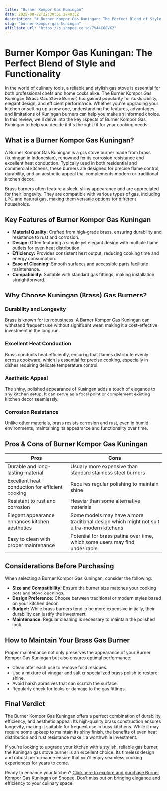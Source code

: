 ```yaml
---
title: "Burner Kompor Gas Kuningan"
date: 2025-08-22T22:30:51.274035Z
description: "# Burner Kompor Gas Kuningan: The Perfect Blend of Style and Functionality..."
slug: "burner-kompor-gas-kuningan"
affiliate_url: "https://s.shopee.co.id/7V44C68VX2"
---
```

# Burner Kompor Gas Kuningan: The Perfect Blend of Style and Functionality

In the world of culinary tools, a reliable and stylish gas stove is essential for both professional chefs and home cooks alike. The Burner Kompor Gas Kuningan (Brass Gas Stove Burner) has gained popularity for its durability, elegant design, and efficient performance. Whether you're upgrading your kitchen or setting up a new one, understanding the features, advantages, and limitations of Kuningan burners can help you make an informed choice. In this review, we'll delve into the key aspects of Burner Kompor Gas Kuningan to help you decide if it's the right fit for your cooking needs.

## What is a Burner Kompor Gas Kuningan?

A Burner Kompor Gas Kuningan is a gas stove burner made from brass (kuningan in Indonesian), renowned for its corrosion resistance and excellent heat conduction. Typically used in both residential and commercial kitchens, these burners are designed for precise flame control, durability, and an aesthetic appeal that complements modern or traditional kitchen decor.

Brass burners often feature a sleek, shiny appearance and are appreciated for their longevity. They are compatible with various types of gas, including LPG and natural gas, making them versatile options for different households.

## Key Features of Burner Kompor Gas Kuningan

- **Material Quality:** Crafted from high-grade brass, ensuring durability and resistance to rust and corrosion.
- **Design:** Often featuring a simple yet elegant design with multiple flame outlets for even heat distribution.
- **Efficiency:** Provides consistent heat output, reducing cooking time and energy consumption.
- **Ease of Cleaning:** Smooth surfaces and accessible parts facilitate maintenance.
- **Compatibility:** Suitable with standard gas fittings, making installation straightforward.

## Why Choose Kuningan (Brass) Gas Burners?

### Durability and Longevity

Brass is known for its robustness. A Burner Kompor Gas Kuningan can withstand frequent use without significant wear, making it a cost-effective investment in the long run.

### Excellent Heat Conduction

Brass conducts heat efficiently, ensuring that flames distribute evenly across cookware, which is essential for precise cooking, especially in dishes requiring delicate temperature control.

### Aesthetic Appeal

The shiny, polished appearance of Kuningan adds a touch of elegance to any kitchen setup. It can serve as a focal point or complement existing kitchen decor seamlessly.

### Corrosion Resistance

Unlike other materials, brass resists corrosion and rust, even in humid environments, maintaining its appearance and functionality over time.

## Pros & Cons of Burner Kompor Gas Kuningan

| **Pros** | **Cons** |
|------------|------------|
| Durable and long-lasting material | Usually more expensive than standard stainless steel burners |
| Excellent heat conduction for efficient cooking | Requires regular polishing to maintain shine |
| Resistant to rust and corrosion | Heavier than some alternative materials |
| Elegant appearance enhances kitchen aesthetics | Some models may have a more traditional design which might not suit ultra-modern kitchens |
| Easy to clean with proper maintenance | Potential for brass patina over time, which some users may find undesirable |

## Considerations Before Purchasing

When selecting a Burner Kompor Gas Kuningan, consider the following:

- **Size and Compatibility:** Ensure the burner size matches your cooking pots and stove openings.
- **Design Preference:** Choose between traditional or modern styles based on your kitchen decor.
- **Budget:** While brass burners tend to be more expensive initially, their durability can justify the investment.
- **Maintenance:** Regular cleaning is necessary to maintain the polished look.

## How to Maintain Your Brass Gas Burner

Proper maintenance not only preserves the appearance of your Burner Kompor Gas Kuningan but also ensures optimal performance:

- Clean after each use to remove food residues.
- Use a mixture of vinegar and salt or specialized brass polish to restore shine.
- Avoid harsh abrasives that can scratch the surface.
- Regularly check for leaks or damage to the gas fittings.

## Final Verdict

The Burner Kompor Gas Kuningan offers a perfect combination of durability, efficiency, and aesthetic appeal. Its high-quality brass construction ensures longevity, making it suitable for frequent use in busy kitchens. While it may require some upkeep to maintain its shiny finish, the benefits of even heat distribution and rust resistance make it a worthwhile investment.

If you're looking to upgrade your kitchen with a stylish, reliable gas burner, the Kuningan gas stove burner is an excellent choice. Its timeless design and robust performance ensure that you'll enjoy seamless cooking experiences for years to come.

Ready to enhance your kitchen? [Click here to explore and purchase Burner Kompor Gas Kuningan on Shopee](https://s.shopee.co.id/7V44C68VX2). Don't miss out on bringing elegance and efficiency to your culinary space!